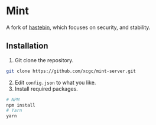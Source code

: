 # Mint
A fork of [hastebin](https://github.com/seejohnrun/haste-server), which focuses on security, and stability.

## Installation
1. Git clone the repository.
```bash
git clone https://github.com/xcgc/mint-server.git
```
2. Edit `config.json` to what you like.
3. Install required packages.
```bash
# NPM
npm install
# Yarn
yarn
```